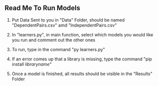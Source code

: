 ## Read Me To Run Models

1. Put Data Sent to you in "Data" Folder, should be named "DependentPairs.csv" amd "IndependentPairs.csv"

2. In "learners.py", in main function, select which models you would like you run and comment out the other ones

3. To run, type in the command "py learners.py"

4. If an error comes up that a library is missing, type the command "pip install *libraryname*"

4. Once a model is finished, all results should be visible in the "Results" Folder
